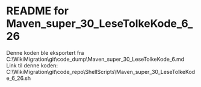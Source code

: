 # README for Maven_super_30_LeseTolkeKode_6_26
Denne koden ble eksportert fra C:\WikiMigration\git\code_dump\Maven_super_30_LeseTolkeKode_6.md
Link til denne koden: C:\WikiMigration\git\code_repo\ShellScripts\Maven_super_30_LeseTolkeKode_6_26.sh
